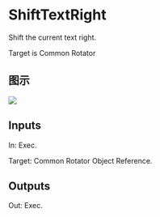 # ShiftTextRight

Shift the current text right.

Target is Common Rotator

## 图示

![]($-20221218-18112589.png)

## Inputs

In: Exec.

Target: Common Rotator Object Reference.  

## Outputs

Out: Exec.

